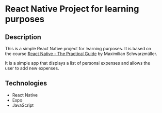 # React Native Project for learning purposes

## Description
This is a simple React Native project for learning purposes. It is based on the course [React Native - The Practical Guide](https://www.udemy.com/course/react-native-the-practical-guide/) by Maximilian Schwarzmüller.

It is a simple app that displays a list of personal expenses and allows the user to add new expenses.

## Technologies
- React Native
- Expo
- JavaScript

